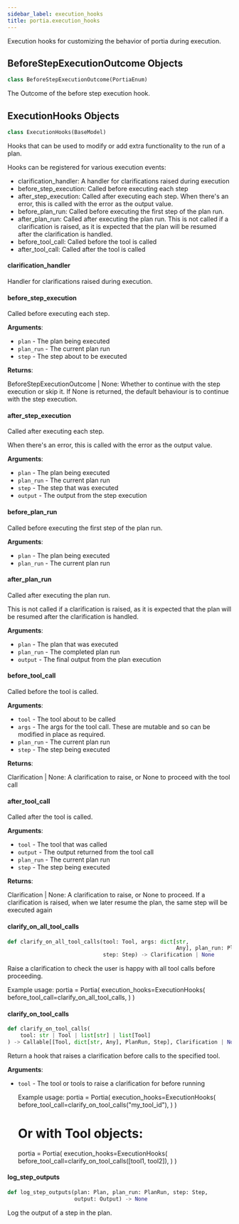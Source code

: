 ```yaml
---
sidebar_label: execution_hooks
title: portia.execution_hooks
---
```


Execution hooks for customizing the behavior of portia during execution.

## BeforeStepExecutionOutcome Objects

```python
class BeforeStepExecutionOutcome(PortiaEnum)
```

The Outcome of the before step execution hook.

## ExecutionHooks Objects

```python
class ExecutionHooks(BaseModel)
```

Hooks that can be used to modify or add extra functionality to the run of a plan.

Hooks can be registered for various execution events:
- clarification_handler: A handler for clarifications raised during execution
- before_step_execution: Called before executing each step
- after_step_execution: Called after executing each step. When there&#x27;s an error, this is
    called with the error as the output value.
- before_plan_run: Called before executing the first step of the plan run.
- after_plan_run: Called after executing the plan run. This is not called if a clarification
    is raised, as it is expected that the plan will be resumed after the clarification is
    handled.
- before_tool_call: Called before the tool is called
- after_tool_call: Called after the tool is called

#### clarification\_handler

Handler for clarifications raised during execution.

#### before\_step\_execution

Called before executing each step.

**Arguments**:

- `plan` - The plan being executed
- `plan_run` - The current plan run
- `step` - The step about to be executed
  

**Returns**:

  BeforeStepExecutionOutcome | None: Whether to continue with the step execution or skip it.
  If None is returned, the default behaviour is to continue with the step execution.

#### after\_step\_execution

Called after executing each step.

When there&#x27;s an error, this is called with the error as the output value.

**Arguments**:

- `plan` - The plan being executed
- `plan_run` - The current plan run
- `step` - The step that was executed
- `output` - The output from the step execution

#### before\_plan\_run

Called before executing the first step of the plan run.

**Arguments**:

- `plan` - The plan being executed
- `plan_run` - The current plan run

#### after\_plan\_run

Called after executing the plan run.

This is not called if a clarification is raised, as it is expected that the plan
will be resumed after the clarification is handled.

**Arguments**:

- `plan` - The plan that was executed
- `plan_run` - The completed plan run
- `output` - The final output from the plan execution

#### before\_tool\_call

Called before the tool is called.

**Arguments**:

- `tool` - The tool about to be called
- `args` - The args for the tool call. These are mutable and so can be modified in place as
  required.
- `plan_run` - The current plan run
- `step` - The step being executed
  

**Returns**:

  Clarification | None: A clarification to raise, or None to proceed with the tool call

#### after\_tool\_call

Called after the tool is called.

**Arguments**:

- `tool` - The tool that was called
- `output` - The output returned from the tool call
- `plan_run` - The current plan run
- `step` - The step being executed
  

**Returns**:

  Clarification | None: A clarification to raise, or None to proceed. If a clarification
  is raised, when we later resume the plan, the same step will be executed again

#### clarify\_on\_all\_tool\_calls

```python
def clarify_on_all_tool_calls(tool: Tool, args: dict[str,
                                                     Any], plan_run: PlanRun,
                              step: Step) -> Clarification | None
```

Raise a clarification to check the user is happy with all tool calls before proceeding.

Example usage:
    portia = Portia(
        execution_hooks=ExecutionHooks(
            before_tool_call=clarify_on_all_tool_calls,
        )
    )

#### clarify\_on\_tool\_calls

```python
def clarify_on_tool_calls(
    tool: str | Tool | list[str] | list[Tool]
) -> Callable[[Tool, dict[str, Any], PlanRun, Step], Clarification | None]
```

Return a hook that raises a clarification before calls to the specified tool.

**Arguments**:

- `tool` - The tool or tools to raise a clarification for before running
  
  Example usage:
  portia = Portia(
  execution_hooks=ExecutionHooks(
  before_tool_call=clarify_on_tool_calls(&quot;my_tool_id&quot;),
  )
  )
  # Or with Tool objects:
  portia = Portia(
  execution_hooks=ExecutionHooks(
  before_tool_call=clarify_on_tool_calls([tool1, tool2]),
  )
  )

#### log\_step\_outputs

```python
def log_step_outputs(plan: Plan, plan_run: PlanRun, step: Step,
                     output: Output) -> None
```

Log the output of a step in the plan.

